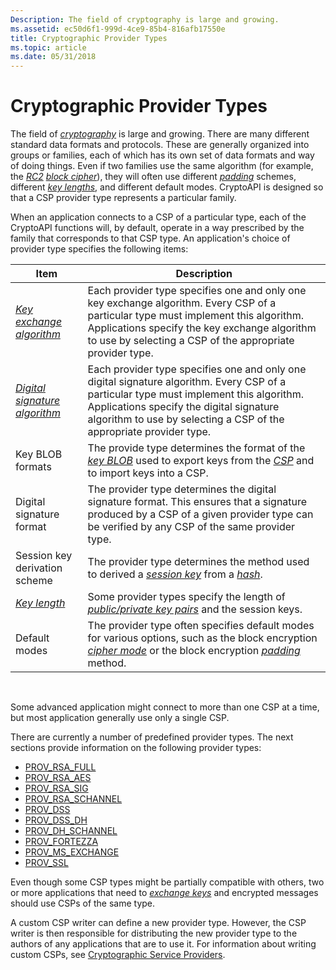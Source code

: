 ```yaml
---
Description: The field of cryptography is large and growing.
ms.assetid: ec50d6f1-999d-4ce9-85b4-816afb17550e
title: Cryptographic Provider Types
ms.topic: article
ms.date: 05/31/2018
---
```


# Cryptographic Provider Types

The field of [*cryptography*](https://msdn.microsoft.com/en-us/library/ms721572(v=VS.85).aspx) is large and growing. There are many different standard data formats and protocols. These are generally organized into groups or families, each of which has its own set of data formats and way of doing things. Even if two families use the same algorithm (for example, the [*RC2*](https://msdn.microsoft.com/en-us/library/ms721604(v=VS.85).aspx) [*block cipher*](https://msdn.microsoft.com/en-us/library/ms721569(v=VS.85).aspx)), they will often use different [*padding*](https://msdn.microsoft.com/en-us/library/ms721603(v=VS.85).aspx) schemes, different [*key lengths*](https://msdn.microsoft.com/en-us/library/ms721590(v=VS.85).aspx), and different default modes. CryptoAPI is designed so that a CSP provider type represents a particular family.

When an application connects to a CSP of a particular type, each of the CryptoAPI functions will, by default, operate in a way prescribed by the family that corresponds to that CSP type. An application's choice of provider type specifies the following items:



| Item                                                                                                                                | Description                                                                                                                                                                                                                                                                                            |
|-------------------------------------------------------------------------------------------------------------------------------------|--------------------------------------------------------------------------------------------------------------------------------------------------------------------------------------------------------------------------------------------------------------------------------------------------------|
| [*Key exchange algorithm*](https://msdn.microsoft.com/en-us/library/ms721590(v=VS.85).aspx)                | Each provider type specifies one and only one key exchange algorithm. Every CSP of a particular type must implement this algorithm. Applications specify the key exchange algorithm to use by selecting a CSP of the appropriate provider type.                                                        |
| [*Digital signature algorithm*](https://msdn.microsoft.com/en-us/library/ms721573(v=VS.85).aspx) | Each provider type specifies one and only one digital signature algorithm. Every CSP of a particular type must implement this algorithm. Applications specify the digital signature algorithm to use by selecting a CSP of the appropriate provider type.                                              |
| Key BLOB formats                                                                                                                    | The provide type determines the format of the [*key BLOB*](https://msdn.microsoft.com/en-us/library/ms721590(v=VS.85).aspx) used to export keys from the [*CSP*](https://msdn.microsoft.com/en-us/library/ms721572(v=VS.85).aspx) and to import keys into a CSP. |
| Digital signature format                                                                                                            | The provider type determines the digital signature format. This ensures that a signature produced by a CSP of a given provider type can be verified by any CSP of the same provider type.                                                                                                              |
| Session key derivation scheme                                                                                                       | The provider type determines the method used to derived a [*session key*](https://msdn.microsoft.com/en-us/library/ms721625(v=VS.85).aspx) from a [*hash*](https://msdn.microsoft.com/en-us/library/ms721586(v=VS.85).aspx).                                                                                   |
| [*Key length*](https://msdn.microsoft.com/en-us/library/ms721590(v=VS.85).aspx)                                                    | Some provider types specify the length of [*public/private key pairs*](https://msdn.microsoft.com/en-us/library/ms721603(v=VS.85).aspx) and the session keys.                                                                                                               |
| Default modes                                                                                                                       | The provider type often specifies default modes for various options, such as the block encryption [*cipher mode*](https://msdn.microsoft.com/en-us/library/ms721572(v=VS.85).aspx) or the block encryption [*padding*](https://msdn.microsoft.com/en-us/library/ms721603(v=VS.85).aspx) method.          |



 

Some advanced application might connect to more than one CSP at a time, but most application generally use only a single CSP.

There are currently a number of predefined provider types. The next sections provide information on the following provider types:

-   [PROV\_RSA\_FULL](prov-rsa-full.md)
-   [PROV\_RSA\_AES](prov-rsa-aes.md)
-   [PROV\_RSA\_SIG](prov-rsa-sig.md)
-   [PROV\_RSA\_SCHANNEL](prov-rsa-schannel.md)
-   [PROV\_DSS](prov-dss.md)
-   [PROV\_DSS\_DH](prov-dss-dh.md)
-   [PROV\_DH\_SCHANNEL](prov-dh-schannel.md)
-   [PROV\_FORTEZZA](prov-fortezza.md)
-   [PROV\_MS\_EXCHANGE](prov-ms-exchange.md)
-   [PROV\_SSL](prov-ssl.md)

Even though some CSP types might be partially compatible with others, two or more applications that need to [*exchange keys*](https://msdn.microsoft.com/en-us/library/ms721575(v=VS.85).aspx) and encrypted messages should use CSPs of the same type.

A custom CSP writer can define a new provider type. However, the CSP writer is then responsible for distributing the new provider type to the authors of any applications that are to use it. For information about writing custom CSPs, see [Cryptographic Service Providers](cryptographic-service-providers.md).

 

 



